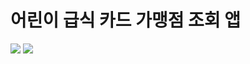 # 어린이 급식 카드 가맹점 조회 앱
<img src="https://img.shields.io/badge/kotlin-7F52FF?style=for-the-badge&logo=kotlin&logoColor=white">


<img src="https://img.shields.io/badge/android-34A853?style=for-the-badge&logo=android&logoColor=white">
